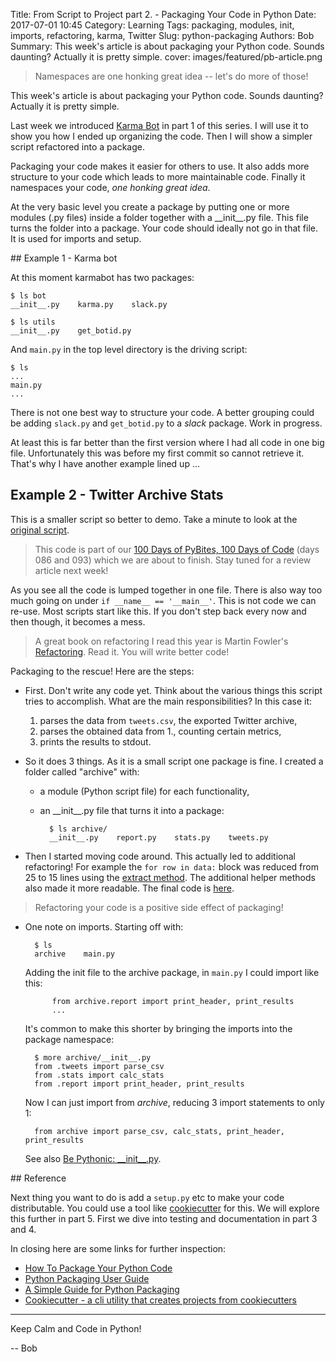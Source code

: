 Title: From Script to Project part 2. - Packaging Your Code in Python
Date: 2017-07-01 10:45
Category: Learning
Tags: packaging, modules, init, imports, refactoring, karma, Twitter
Slug: python-packaging
Authors: Bob
Summary: This week's article is about packaging your Python code. Sounds daunting? Actually it is pretty simple.
cover: images/featured/pb-article.png

> Namespaces are one honking great idea -- let's do more of those!

This week's article is about packaging your Python code. Sounds daunting? Actually it is pretty simple.

Last week we introduced [Karma Bot](https://github.com/pybites/karmabot) in part 1 of this series. I will use it to show you how I ended up organizing the code. Then I will show a simpler script refactored into a package.

Packaging your code makes it easier for others to use. It also adds more structure to your code which leads to more maintainable code. Finally it namespaces your code, *one honking great idea*.

At the very basic level you create a package by putting one or more modules (.py files) inside a folder together with a \_\_init\_\_.py file. This file turns the folder into a package. Your code should ideally not go in that file. It is used for imports and setup.

## Example 1 - Karma bot

At this moment karmabot has two packages:

	$ ls bot
	__init__.py    karma.py    slack.py    

	$ ls utils
	__init__.py    get_botid.py

And `main.py` in the top level directory is the driving script:

	$ ls
	...
	main.py
	...

There is not one best way to structure your code. A better grouping could be adding `slack.py` and `get_botid.py` to a *slack* package. Work in progress.

At least this is far better than the first version where I had all code in one big file. Unfortunately this was before my first commit so cannot retrieve it. That's why I have another example lined up ... 

## Example 2 - Twitter Archive Stats

This is a smaller script so better to demo. Take a minute to look at the [original script](https://github.com/pybites/100DaysOfCode/blob/master/086/twitter_archive.py).

> This code is part of our [100 Days of PyBites, 100 Days of Code](https://github.com/pybites/100DaysOfCode) (days 086 and 093) which we are about to finish. Stay tuned for a review article next week!

As you see all the code is lumped together in one file. There is also way too much going on under `if __name__ == '__main__'`. This is not code we can re-use. Most scripts start like this. If you don't step back every now and then though, it becomes a mess.

> A great book on refactoring I read this year is Martin Fowler's [Refactoring](https://martinfowler.com/books/refactoring.html). Read it. You will write better code!

Packaging to the rescue! Here are the steps:

- First. Don't write any code yet. Think about the various things this script tries to accomplish. What are the main responsibilities? In this case it:

	1. parses the data from `tweets.csv`, the exported Twitter archive,
	2. parses the obtained data from 1., counting certain metrics,
	3. prints the results to stdout.

- So it does 3 things. As it is a small script one package is fine. I created a folder called "archive" with:

	- a module (Python script file) for each functionality,
	- an \_\_init\_\_.py file that turns it into a package:

			$ ls archive/
			__init__.py    report.py    stats.py    tweets.py

- Then I started moving code around. This actually led to additional refactoring! For example the `for row in data:` block was reduced from 25 to 15 lines using the [extract method](https://refactoring.com/catalog/extractMethod.html). The additional helper methods also made it more readable. The final code is [here](https://github.com/pybites/100DaysOfCode/tree/master/093).

> Refactoring your code is a positive side effect of packaging!

- One note on imports. Starting off with:

		$ ls
		archive    main.py

	Adding the init file to the archive package, in `main.py` I could import like this:

			from archive.report import print_header, print_results
			...

	It's common to make this shorter by bringing the imports into the package namespace:

		$ more archive/__init__.py
		from .tweets import parse_csv
		from .stats import calc_stats
		from .report import print_header, print_results

	Now I can just import from *archive*, reducing 3 import statements to only 1: 

		from archive import parse_csv, calc_stats, print_header, print_results

	See also [Be Pythonic: \_\_init\_\_.py](http://mikegrouchy.com/blog/2012/05/be-pythonic-__init__py.html).

## Reference

Next thing you want to do is add a `setup.py` etc to make your code distributable. You could use a tool like [cookiecutter]((https://github.com/audreyr/cookiecutter)) for this. We will explore this further in part 5. First we dive into testing and documentation in part 3 and 4.

In closing here are some links for further inspection:

- [How To Package Your Python Code](https://python-packaging.readthedocs.io/en/latest/)
- [Python Packaging User Guide](https://packaging.python.org/)
- [A Simple Guide for Python Packaging](https://medium.com/small-things-about-python/lets-talk-about-python-packaging-6d84b81f1bb5)
- [Cookiecutter - a cli utility that creates projects from cookiecutters](https://github.com/audreyr/cookiecutter)

---

Keep Calm and Code in Python!

-- Bob
